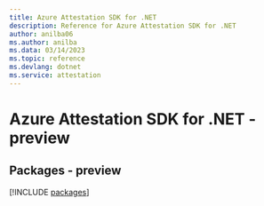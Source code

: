 ```yaml
---
title: Azure Attestation SDK for .NET
description: Reference for Azure Attestation SDK for .NET
author: anilba06
ms.author: anilba
ms.data: 03/14/2023
ms.topic: reference
ms.devlang: dotnet
ms.service: attestation
---
```

# Azure Attestation SDK for .NET - preview
## Packages - preview
[!INCLUDE [packages](attestation-index.md)]